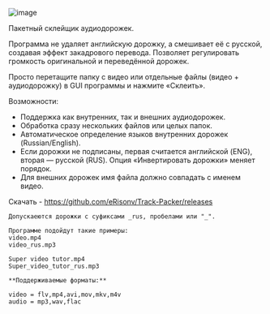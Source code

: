 ![image](https://github.com/user-attachments/assets/58367fe1-6556-42ae-b6e0-fad98f7795e2)


Пакетный склейщик аудиодорожек.

Программа не удаляет английскую дорожку, а смешивает её с русской, создавая эффект закадрового перевода. Позволяет регулировать громкость оригинальной и переведённой дорожек.

Просто перетащите папку с видео или отдельные файлы (видео + аудиодорожку) в GUI программы и нажмите «Склеить».

Возможности:
- Поддержка как внутренних, так и внешних аудиодорожек.
- Обработка сразу нескольких файлов или целых папок.
- Автоматическое определение языков внутренних дорожек (Russian/English).
- Если дорожки не подписаны, первая считается английской (ENG), вторая — русской (RUS). Опция «Инвертировать дорожки» меняет порядок.
- Для внешних дорожек имя файла должно совпадать с именем видео.

Скачать - https://github.com/eRisonv/Track-Packer/releases
```
Допускаеются дорожки с суфиксами _rus, пробелами или "_".

Программе подойдут такие примеры:
video.mp4
video_rus.mp3

Super video tutor.mp4
Super_video_tutor_rus.mp3

```

```
**Поддерживаемые форматы:**

video = flv,mp4,avi,mov,mkv,m4v
audio = mp3,wav,flac
```
